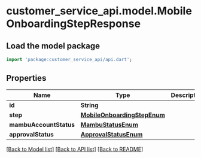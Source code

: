 # customer_service_api.model.MobileOnboardingStepResponse

## Load the model package
```dart
import 'package:customer_service_api/api.dart';
```

## Properties
Name | Type | Description | Notes
------------ | ------------- | ------------- | -------------
**id** | **String** |  | 
**step** | [**MobileOnboardingStepEnum**](MobileOnboardingStepEnum.md) |  | 
**mambuAccountStatus** | [**MambuStatusEnum**](MambuStatusEnum.md) |  | 
**approvalStatus** | [**ApprovalStatusEnum**](ApprovalStatusEnum.md) |  | 

[[Back to Model list]](../README.md#documentation-for-models) [[Back to API list]](../README.md#documentation-for-api-endpoints) [[Back to README]](../README.md)


